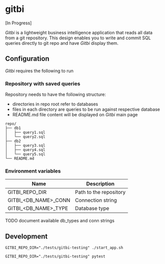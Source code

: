 # gitbi

[In Progress]

_Gitbi_ is a lightweight business intelligence application that reads all data from a git repository. This design enables you to write and commit SQL queries directly to git repo and have _Gitbi_ display them.

## Configuration

_Gitbi_ requires the following to run

### Repository with saved queries

Repository needs to have the following structure:
- directories in repo root refer to databases
- files in each directory are queries to be run against respective database
- README.md file content will be displayed on _Gitbi_ main page

```
repo/
├── db1
│   ├── query1.sql
│   └── query2.sql
├── db2
│   ├── query3.sql
│   ├── query4.sql
│   └── query5.sql
└── README.md
```

### Environment variables

Name | Description
--- | ---
GITBI_REPO_DIR | Path to the repository
GITBI_<DB_NAME>_CONN | Connection string
GITBI_<DB_NAME>_TYPE | Database type

TODO document available db_types and conn strings

## Development

```
GITBI_REPO_DIR="./tests/gitbi-testing" ./start_app.sh

GITBI_REPO_DIR="./tests/gitbi-testing" pytest
```
